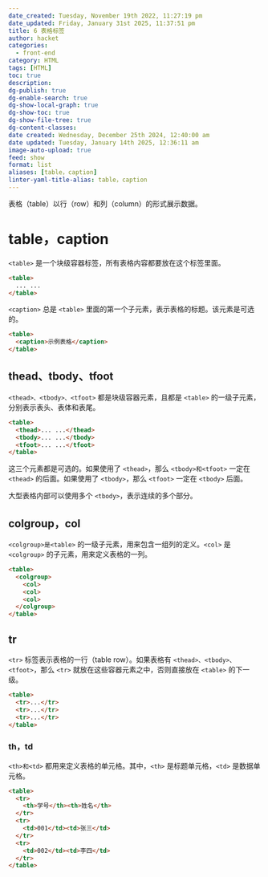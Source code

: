 ```yaml
---
date_created: Tuesday, November 19th 2022, 11:27:19 pm
date_updated: Friday, January 31st 2025, 11:37:51 pm
title: 6 表格标签
author: hacket
categories:
  - front-end
category: HTML
tags: [HTML]
toc: true
description: 
dg-publish: true
dg-enable-search: true
dg-show-local-graph: true
dg-show-toc: true
dg-show-file-tree: true
dg-content-classes: 
date created: Wednesday, December 25th 2024, 12:40:00 am
date updated: Tuesday, January 14th 2025, 12:36:11 am
image-auto-upload: true
feed: show
format: list
aliases: [table，caption]
linter-yaml-title-alias: table，caption
---
```


表格（table）以行（row）和列（column）的形式展示数据。

# table，caption

`<table>` 是一个块级容器标签，所有表格内容都要放在这个标签里面。

```html
<table>
  ... ...
</table>
```

`<caption>` 总是 `<table>` 里面的第一个子元素，表示表格的标题。该元素是可选的。

```html
<table>
  <caption>示例表格</caption>
</table>
```

## thead、tbody、tfoot

`<thead>、<tbody>、<tfoot>` 都是块级容器元素，且都是 `<table>` 的一级子元素，分别表示表头、表体和表尾。

```html
<table>
  <thead>... ...</thead>
  <tbody>... ...</tbody>
  <tfoot>... ...</tfoot>
</table>
```

这三个元素都是可选的。如果使用了 `<thead>`，那么 `<tbody>和<tfoot>` 一定在 `<thead>` 的后面。如果使用了 `<tbody>`，那么 `<tfoot>` 一定在 `<tbody>` 后面。

大型表格内部可以使用多个 `<tbody>`，表示连续的多个部分。

## colgroup，col

`<colgroup>是<table>` 的一级子元素，用来包含一组列的定义。`<col>` 是 `<colgroup>` 的子元素，用来定义表格的一列。

```html
<table>
  <colgroup>
    <col>
    <col>
    <col>
  </colgroup>
</table>
```

## tr

`<tr>` 标签表示表格的一行（table row）。如果表格有 `<thead>、<tbody>、<tfoot>`，那么 `<tr>` 就放在这些容器元素之中，否则直接放在 `<table>` 的下一级。

```html
<table>
  <tr>...</tr>
  <tr>...</tr>
  <tr>...</tr>
</table>
```

### th，td

`<th>和<td>` 都用来定义表格的单元格。其中，`<th>` 是标题单元格，`<td>` 是数据单元格。

```html
<table>
  <tr>
    <th>学号</th><th>姓名</th>
  </tr>
  <tr>
    <td>001</td><td>张三</td>
  </tr>
  <tr>
    <td>002</td><td>李四</td>
  </tr>
</table>
```
